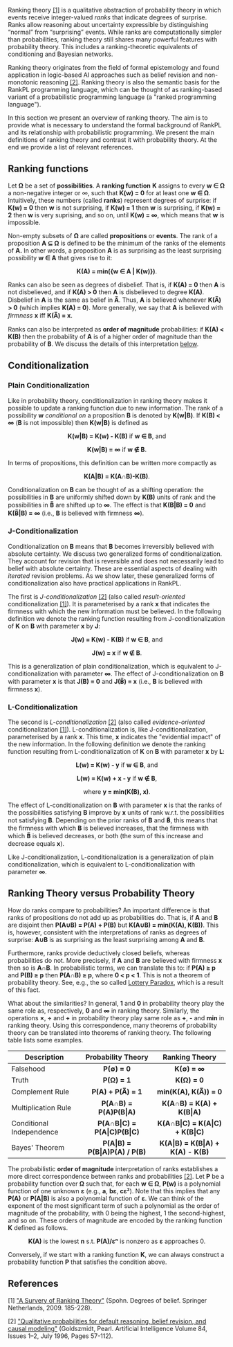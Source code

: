 Ranking theory [\[1\]](#references) is a qualitative abstraction of probability theory in which events receive integer-valued *ranks* that indicate degrees of surprise. Ranks allow reasoning about uncertainty expressible by distinguishing “normal” from “surprising” events. While ranks are computationally simpler than probabilities, ranking theory still shares many powerful features with probability theory. This includes a ranking-theoretic equivalents of conditioning and Bayesian networks.

Ranking theory originates from the field of formal epistemology and found application in logic-based AI approaches such as belief revision and non-monotonic reasoning [\[2\]](#references). Ranking theory is also the semantic basis for the RankPL programming language, which can be thought of as ranking-based variant of a probabilistic programming language (a "ranked programming language").

In this section we present an overview of ranking theory. The aim is to provide what is necessary to understand the formal background of RankPL and its relationship with probabilistic programming. We present the main definitions of ranking theory and contrast it with probability theory. At the end we provide a list of relevant references.

## Ranking functions<a name="ranking-functions"></a>

Let **Ω** be a set of **possibilities**. A **ranking function** **K** assigns to every **w ∈ Ω** a non-negative integer or ∞, such that **K(w) = 0** for at least one **w ∈ Ω**. Intuitively, these numbers (called **ranks**) represent degrees of surprise: if **K(w) = 0** then **w** is not surprising, if **K(w) = 1** then **w** is surprising, if **K(w) = 2** then **w** is very suprising, and so on, until **K(w) = ∞**, which means that **w** is impossible. 

Non-empty subsets of **Ω** are called **propositions** or **events**. The rank of a proposition **A ⊆ Ω** is defined to be the minimum of the ranks of the elements of **A.** In other words, a proposition **A** is as surprising as the least surprising possibility **w ∈ A** that gives rise to it:

<p align="center"><b>K(A) = min({w ∈ A | K(w)})</b>.</p>

Ranks can also be seen as degrees of disbelief. That is, if **K(A) = 0** then **A** is not disbelieved, and if **K(A) > 0** then **A** is disbelieved to degree **K(A)**. Disbelief in **A** is the same as belief in **A̅**. Thus, **A** is believed whenever **K(**A̅**) > 0** (which implies **K(A) = 0**). More generally, we say that **A** is  believed with *firmness* **x** iff **K(**A̅**) = x**.

Ranks can also be interpreted as **order of magnitude** probabilities: if **K(A) < K(B)** then the probability of **A** is of a higher order of magnitude than the probability of **B**. We discuss the details of this interpretation [below](#sec-probability).

## Conditionalization<a name="conditionalization"></a>

### Plain Conditionalization 

Like in probability theory, conditionalization in ranking theory makes it possible to update a ranking function due to new information. The rank of a possibility **w** *conditional on* a proposition **B** is denoted by **K(w\|B)**. If **K(B) < ∞** (**B** is not impossible) then **K(w\|B)** is defined as 

<p align="center"><b>K(w|B) = K(w) - K(B)</b> if <b>w ∈ B</b>, and</p>
<p align="center"><b>K(w|B) = ∞</b> if <b>w ∉ B</b>.</p>

In terms of propositions, this definition can be written more compactly as 

<p align="center"><b>K(A|B) = K(A∩B)-K(B)</b>.</p>

Conditionalization on **B** can be thought of as a shifting operation: the possibilities in **B** are uniformly shifted down by **K(B)** units of rank and the possibilities in **B̅** are shifted up to **∞**. The effect is that **K(B\|B) = 0** and **K(**B̅**\|B) = ∞** (i.e., **B** is believed with firmness **∞**).

### J-Conditionalization 

Conditionalization on **B** means that **B** becomes irreversibly believed with absolute certainty. We discuss two generalized forms of conditionalization. They account for revision that is reversible and does not necessarily lead to belief with absolute certainty. These are essential aspects of dealing with *iterated* revision problems. As we show later, these generalized forms of conditionalization also have practical applications in RankPL. 

The first is *J-conditionalization* [\[2\]](#references) (also called *result-oriented* conditionalization [\[1\]](#references)). It is parameterised by a rank **x** that indicates the firmness with which the new information must be believed. In the following definition we denote the ranking function resulting from J-conditionalization of **K** on **B** with parameter **x** by **J**:

<p align="center"><b>J(w) = K(w) - K(B)</b> if <b>w ∈ B</b>, and</p>
<p align="center"><b>J(w) = x</b> if <b>w ∉ B</b>.</p>

This is a generalization of plain conditionalization, which is equivalent to J-conditionalization with parameter **∞**. The effect of J-conditionalization on **B** with parameter **x** is that **J(B) = 0** and **J(B̅) = x** (i.e., **B** is believed with firmness **x**).

### L-Conditionalization 

The second is *L-conditionalization* [\[2\]](#references) (also called *evidence-oriented* conditionalization [\[1\]](#references)). L-conditionalization is, like J-conditionalization, parameterised by a rank **x**. This time, **x** indicates the "evidential impact" of the new information. In the following definition we denote the ranking function resulting from L-conditionalization of **K** on **B** with parameter **x** by **L**:

<p align="center"><b>L(w) = K(w) - y</b> if <b>w ∈ B</b>, and</p>
<p align="center"><b>L(w) = K(w) + x - y</b> if <b>w ∉ B</b>,</p>
<p align="center">where <b>y = min(K(B), x)</b>.</p>

The effect of L-conditionalization on **B** with parameter **x** is that the ranks of the possibilities satisfying **B** improve by **x** units of rank w.r.t. the possibilities not satisfying **B**. Depending on the prior ranks of **B** and **B̅**, this means that the firmness with which **B** is believed increases, that the firmness with which **B̅** is believed decreases, or both (the sum of this increase and decrease equals **x**). 

Like J-conditionalization, L-conditionalization is a generalization of plain conditionalization, which is equivalent to L-conditionalization with parameter **∞**.

## Ranking Theory versus Probability Theory<a name="sec-probability"></a>

How do ranks compare to probabilities? An important difference is that ranks of propositions do not add up as probabilities do. That is, if **A** and **B** are disjoint then **P(A∪B) = P(A) + P(B)** but **K(A∪B) = min(K(A), K(B))**. This is, however, consistent with the interpretations of ranks as degrees of surprise: **A∪B** is as surprising as the least surprising among **A** and **B**.

Furthermore, ranks provide deductively closed beliefs, whereas probabilities do not.
More precisely, if **A** and **B** are believed with firmness **x** then so is **A∩B**.
In probabilistic terms, we can translate this to: if **P(A) ≥ p** and **P(B) ≥ p** then **P(A∩B) ≥ p**, where **0 < p < 1**. This is not a theorem of probability theory. See, e.g., the so called [Lottery Paradox](https://en.wikipedia.org/wiki/Lottery_paradox), which is a result of this fact.

What about the similarities? In general, **1** and **0** in probability theory play the same role as, respectively, **0** and **∞** in ranking theory. Similarly, the operations **×**, **÷** and **+** in probability theory play same role as **+**, **-** and **min** in ranking theory. Using this correspondence, many theorems of probability theory can be translated into theorems of ranking theory. The following table lists some examples.

| Description              | Probability Theory                 |  Ranking Theory                     |
| -------------------------|:----------------------------------:|:-----------------------------------:|
| Falsehood                | **P(∅) = 0**                       | **K(∅) = ∞**                        |
| Truth                    | **P(Ω) = 1**                       | **K(Ω) = 0**                        |
| Complement Rule          | **P(A) + P(A̅) = 1**                | **min(K(A), K(A̅)) = 0**             |
| Multiplication Rule      | **P(A∩B) = P(A)P(B\|A)**           | **K(A∩B) = K(A) + K(B\|A)**         |
| Conditional Independence | **P(A∩B\|C) = P(A\|C)P(B\|C)**     | **K(A∩B\|C) = K(A\|C) + K(B\|C)**   |
| Bayes' Theorem           | **P(A\|B) = P(B\|A)P(A) / P(B)**   | **K(A\|B) = K(B\|A) + K(A) - K(B)** |

The probabilistic **order of magnitude** interpretation of ranks establishes a more direct correspondence between ranks and probabilities [\[2\]](#references). Let **P** be a probability function over **Ω** such that, for each **w ∈ Ω**, **P(w)** is a polynomial function of one unknown **ε** (e.g., **a**, **bε**, **cε²**). Note that this implies that any **P(A)** or **P(A\|B)** is also a polynomial function of **ε**. We can think of the exponent of the most significant term of such a polynomial as the order of magnitude of the probability, with 0 being the highest, 1 the second-highest, and so on. These orders of magnitude are encoded by the ranking function **K** defined as follows.

<p align="center"><b>K(A)</b> is the lowest <b>n</b> s.t. <b>P(A)/εⁿ</b> is nonzero as <b>ε</b> approaches 0.</p>

Conversely, if we start with a ranking function **K**, we can always construct a probability function **P** that satisfies the condition above. 

## References

[1] <a name="ref-survey"></a>["A Survery of Ranking Theory"](http://www.uni-konstanz.de/philosophie/files/57_spohn_a_survey_of_1e6d43.pdf) (Spohn. Degrees of belief. Springer Netherlands, 2009. 185-228).

[2] <a name="ref-gp"></a>["Qualitative probabilities for default reasoning, belief revision, and causal modeling"](http://www.sciencedirect.com/science/article/pii/0004370295000909) (Goldszmidt, Pearl. Artificial Intelligence
Volume 84, Issues 1–2, July 1996, Pages 57-112).
